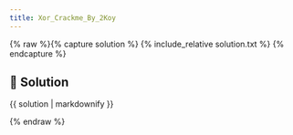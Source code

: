 ```yaml
---
title: Xor_Crackme_By_2Koy
---
```


{% raw %}{% capture solution %}
{% include_relative solution.txt %}
{% endcapture %}

## 📝 Solution

{{ solution | markdownify }}

{% endraw %}
